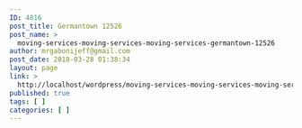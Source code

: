 ```yaml
---
ID: 4816
post_title: Germantown 12526
post_name: >
  moving-services-moving-services-moving-services-germantown-12526
author: mrgabonijeff@gmail.com
post_date: 2018-03-28 01:38:34
layout: page
link: >
  http://localhost/wordpress/moving-services-moving-services-moving-services-germantown-12526/
published: true
tags: [ ]
categories: [ ]
---
```

